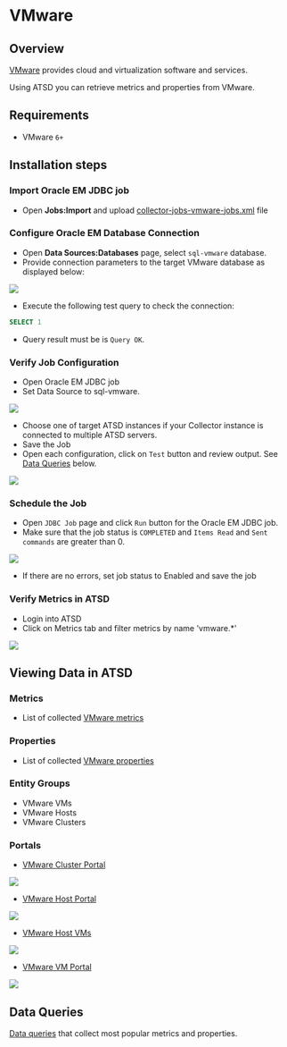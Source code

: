 # VMware

## Overview

[VMware](http://www.vmware.com/ "VMware") provides cloud and
virtualization software and services.

Using ATSD you can retrieve metrics and properties from VMware.

## Requirements

- VMware `6+`

## Installation steps

### Import Oracle EM JDBC job

* Open **Jobs:Import** and upload [collector-jobs-vmware-jobs.xml](collector-jobs-vmware-jobs.xml) file

### Configure Oracle EM Database Connection

* Open **Data Sources:Databases** page, select `sql-vmware` database.
* Provide connection parameters to the target VMware database as displayed below:

![](images/vmware-datasource.png)

* Execute the following test query to check the connection:

```SQL
SELECT 1
```

* Query result must be is `Query OK`.


### Verify Job Configuration

* Open Oracle EM JDBC job
* Set Data Source to sql-vmware.

![](images/vmware-job.png)

* Choose one of target ATSD instances if your Collector instance is connected to multiple ATSD servers.
* Save the Job
* Open each configuration, click on `Test` button and review output. See [Data Queries](#data-queries) below.

![](images/test_result.png)

### Schedule the Job

* Open `JDBC Job` page and click `Run` button for the Oracle EM JDBC job.
* Make sure that the job status is `COMPLETED` and `Items Read` and `Sent commands` are greater than 0.

![](images/test_run.png)

* If there are no errors, set job status to Enabled and save the job

### Verify Metrics in ATSD

* Login into ATSD
* Click on Metrics tab and filter metrics by name 'vmware.*'

![](images/atsd_metrics.png)

## Viewing Data in ATSD

### Metrics

* List of collected [VMware metrics](metric-list.md)

### Properties
* List of collected [VMware properties](properties-list.md)

### Entity Groups

- VMware VMs
- VMware Hosts
- VMware Clusters

### Portals

* [VMware Cluster Portal](http://axibase.com/chartlab/36ae5c9e/3/)

![](images/vmware_cluster_portal.png)

* [VMware Host Portal](http://axibase.com/chartlab/36ae5c9e)

![](images/vmware_host_portal.png)

* [VMware Host VMs](http://axibase.com/chartlab/36ae5c9e/2/)

![](images/vmware_hostvm_breakdown_portal.png)

* [ VMware VM Portal](http://axibase.com/chartlab/36ae5c9e/4/)

![](images/vmware_vm_portal.png)

## Data Queries
[Data queries](data-queries.md) that collect most popular metrics and properties.





